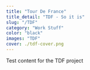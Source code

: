 ```yaml
---
title: "Tour De France"
title_detail: "TDF - So it is"
slug: "/TDF"
category: "Work Stuff"
color: "black"
images: "TDF"
cover: ./tdf-cover.png
---
```

Test content for the TDF project
